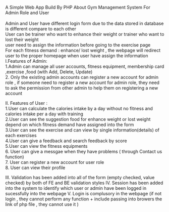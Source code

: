 A Simple Web App Build By PHP About Gym Management System For Admin Role and User<br><br>
Admin and User have different login form due to the data stored in database is different compare to each other <br>
User can be trainer who want to enhance their weight or trainer who want to lost their weight<br>
user need to assign the information before going to the exercise page<br>
For each fitness demand : enhance/ lost weight , the webpage will redirect user to the proper homepage when user have assign the information <br>
I.Features of Admin:<br>
1.Admin can manage all user accounts, fitness equipment, membership card ,exercise ,food (with Add, Delete, Update)<br>
2. Only the existing admin accounts can register a new account for admin role , if someone need to register a new account for admin role, they need to ask the permission from other admin to help them on registering a new account 

II. Features of User :<br>
1.User can calculate the calories intake by a day without no fitness and calories intake per a day with training <br>
2.User can see the suggestion food for enhance weight or lost weight depend on which fitness demand have assigned into the form<br>
3.User can see the exercise and can view by single information(details) of each exercises <br>
4.User can give a feedback and search feedback by score <br>
5.User can view the fitness equipments <br>
6. User can give a messgae when they have problems ( through Contact us function) <br>
7. User can register a new account for user role <br>
8. User can view their profile <br>
                                                   
III. Validation has been added into all of the form (empty checked, value checked) by both of FE and BE validation styles
IV. Session has been added into the system to identify which user or admin have been logged in sucessfully into the webpage 
V. Login is complusory in the webpage (if not login , they cannot perform any function + include passing into browers the link of php file , they cannot use it )
